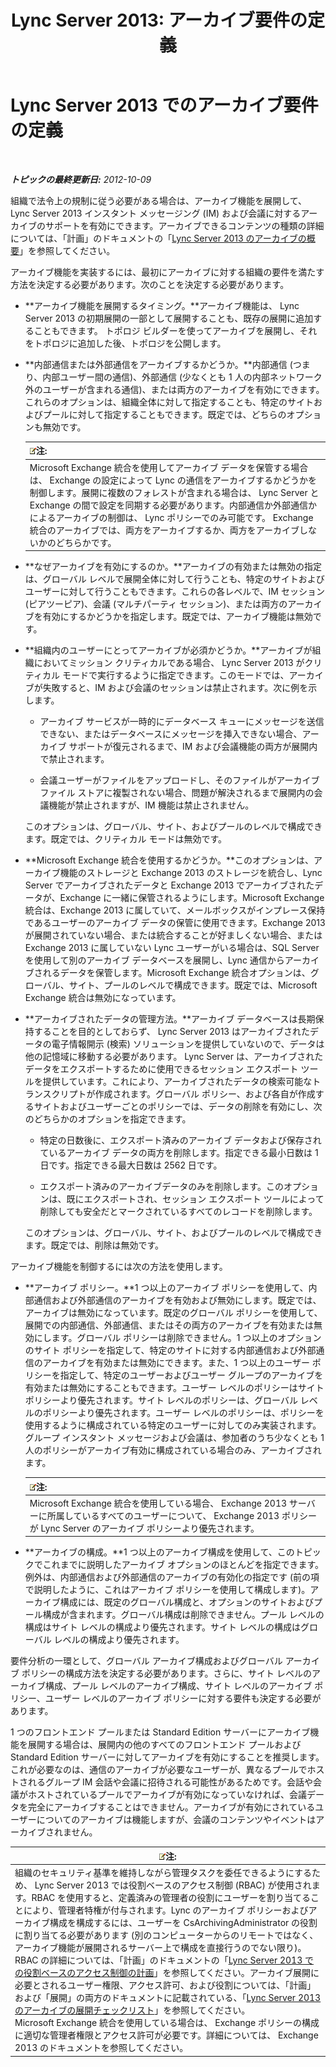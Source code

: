 ﻿---
title: 'Lync Server 2013: アーカイブ要件の定義'
TOCTitle: 組織のアーカイブ要件の定義
ms:assetid: ce0fc0f6-7704-4b80-bf19-a1fa9818fc7a
ms:mtpsurl: https://technet.microsoft.com/ja-jp/library/JJ205276(v=OCS.15)
ms:contentKeyID: 48273607
ms.date: 05/19/2016
mtps_version: v=OCS.15
ms.translationtype: HT
---

# Lync Server 2013 でのアーカイブ要件の定義

 

_**トピックの最終更新日:** 2012-10-09_

組織で法令上の規制に従う必要がある場合は、アーカイブ機能を展開して、 Lync Server 2013 インスタント メッセージング (IM) および会議に対するアーカイブのサポートを有効にできます。アーカイブできるコンテンツの種類の詳細については、「計画」のドキュメントの「[Lync Server 2013 のアーカイブの概要](lync-server-2013-overview-of-archiving.md)」を参照してください。

アーカイブ機能を実装するには、最初にアーカイブに対する組織の要件を満たす方法を決定する必要があります。次のことを決定する必要があります。

  - **アーカイブ機能を展開するタイミング。**アーカイブ機能は、 Lync Server 2013 の初期展開の一部として展開することも、既存の展開に追加することもできます。 トポロジ ビルダーを使ってアーカイブを展開し、それをトポロジに追加した後、トポロジを公開します。

  - **内部通信または外部通信をアーカイブするかどうか。**内部通信 (つまり、内部ユーザー間の通信)、外部通信 (少なくとも 1 人の内部ネットワーク外のユーザーが含まれる通信)、または両方のアーカイブを有効にできます。これらのオプションは、組織全体に対して指定することも、特定のサイトおよびプールに対して指定することもできます。既定では、どちらのオプションも無効です。
    
    <table>
    <thead>
    <tr class="header">
    <th><img src="images/Gg412781.note(OCS.15).gif" title="note" alt="note" />注:</th>
    </tr>
    </thead>
    <tbody>
    <tr class="odd">
    <td>Microsoft Exchange 統合を使用してアーカイブ データを保管する場合は、 Exchange の設定によって Lync の通信をアーカイブするかどうかを制御します。展開に複数のフォレストが含まれる場合は、 Lync Server と Exchange の間で設定を同期する必要があります。内部通信か外部通信かによるアーカイブの制御は、 Lync ポリシーでのみ可能です。 Exchange 統合のアーカイブでは、両方をアーカイブするか、両方をアーカイブしないかのどちらかです。</td>
    </tr>
    </tbody>
    </table>


  - **なぜアーカイブを有効にするのか。**アーカイブの有効または無効の指定は、グローバル レベルで展開全体に対して行うことも、特定のサイトおよびユーザーに対して行うこともできます。これらの各レベルで、IM セッション (ピアツーピア)、会議 (マルチパーティ セッション)、または両方のアーカイブを有効にするかどうかを指定します。既定では、アーカイブ機能は無効です。

  - **組織内のユーザーにとってアーカイブが必須かどうか。**アーカイブが組織においてミッション クリティカルである場合、 Lync Server 2013 がクリティカル モードで実行するように指定できます。このモードでは、アーカイブが失敗すると、IM および会議のセッションは禁止されます。次に例を示します。
    
      - アーカイブ サービスが一時的にデータベース キューにメッセージを送信できない、またはデータベースにメッセージを挿入できない場合、アーカイブ サポートが復元されるまで、IM および会議機能の両方が展開内で禁止されます。
    
      - 会議ユーザーがファイルをアップロードし、そのファイルがアーカイブ ファイル ストアに複製されない場合、問題が解決されるまで展開内の会議機能が禁止されますが、IM 機能は禁止されません。
    
    このオプションは、グローバル、サイト、およびプールのレベルで構成できます。既定では、クリティカル モードは無効です。

  - **Microsoft Exchange 統合を使用するかどうか。**このオプションは、アーカイブ機能のストレージと Exchange 2013 のストレージを統合し、Lync Server でアーカイブされたデータと Exchange 2013 でアーカイブされたデータが、Exchange に一緒に保管されるようにします。Microsoft Exchange 統合は、Exchange 2013 に属していて、メールボックスがインプレース保持であるユーザーのアーカイブ データの保管に使用できます。Exchange 2013 が展開されていない場合、または統合することが好ましくない場合、または Exchange 2013 に属していない Lync ユーザーがいる場合は、SQL Server を使用して別のアーカイブ データベースを展開し、Lync 通信からアーカイブされるデータを保管します。Microsoft Exchange 統合オプションは、グローバル、サイト、プールのレベルで構成できます。既定では、Microsoft Exchange 統合は無効になっています。

  - **アーカイブされたデータの管理方法。**アーカイブ データベースは長期保持することを目的としておらず、 Lync Server 2013 はアーカイブされたデータの電子情報開示 (検索) ソリューションを提供していないので、データは他の記憶域に移動する必要があります。 Lync Server は、アーカイブされたデータをエクスポートするために使用できるセッション エクスポート ツールを提供しています。これにより、アーカイブされたデータの検索可能なトランスクリプトが作成されます。グローバル ポリシー、および各自が作成するサイトおよびユーザーごとのポリシーでは、データの削除を有効にし、次のどちらかのオプションを指定できます。
    
      - 特定の日数後に、エクスポート済みのアーカイブ データおよび保存されているアーカイブ データの両方を削除します。指定できる最小日数は 1 日です。指定できる最大日数は 2562 日です。
    
      - エクスポート済みのアーカイブデータのみを削除します。このオプションは、既にエクスポートされ、セッション エクスポート ツールによって削除しても安全だとマークされているすべてのレコードを削除します。
    
    このオプションは、グローバル、サイト、およびプールのレベルで構成できます。既定では、削除は無効です。

アーカイブ機能を制御するには次の方法を使用します。

  - **アーカイブ ポリシー。**1 つ以上のアーカイブ ポリシーを使用して、内部通信および外部通信のアーカイブを有効および無効にします。既定では、アーカイブは無効になっています。既定のグローバル ポリシーを使用して、展開での内部通信、外部通信、またはその両方のアーカイブを有効または無効にします。グローバル ポリシーは削除できません。1 つ以上のオプションのサイト ポリシーを指定して、特定のサイトに対する内部通信および外部通信のアーカイブを有効または無効にできます。また、1 つ以上のユーザー ポリシーを指定して、特定のユーザーおよびユーザー グループのアーカイブを有効または無効にすることもできます。ユーザー レベルのポリシーはサイト ポリシーより優先されます。サイト レベルのポリシーは、グローバル レベルのポリシーより優先されます。ユーザー レベルのポリシーは、ポリシーを使用するように構成されている特定のユーザーに対してのみ実装されます。グループ インスタント メッセージおよび会議は、参加者のうち少なくとも 1 人のポリシーがアーカイブ有効に構成されている場合のみ、アーカイブされます。
    
    <table>
    <thead>
    <tr class="header">
    <th><img src="images/Gg412781.note(OCS.15).gif" title="note" alt="note" />注:</th>
    </tr>
    </thead>
    <tbody>
    <tr class="odd">
    <td>Microsoft Exchange 統合を使用している場合、 Exchange 2013 サーバーに所属しているすべてのユーザーについて、 Exchange 2013 ポリシーが Lync Server のアーカイブ ポリシーより優先されます。</td>
    </tr>
    </tbody>
    </table>


  - **アーカイブの構成。**1 つ以上のアーカイブ構成を使用して、このトピックでこれまでに説明したアーカイブ オプションのほとんどを指定できます。例外は、内部通信および外部通信のアーカイブの有効化の指定です (前の項で説明したように、これはアーカイブ ポリシーを使用して構成します)。アーカイブ構成には、既定のグローバル構成と、オプションのサイトおよびプール構成が含まれます。グローバル構成は削除できません。プール レベルの構成はサイト レベルの構成より優先されます。サイト レベルの構成はグローバル レベルの構成より優先されます。

要件分析の一環として、グローバル アーカイブ構成およびグローバル アーカイブ ポリシーの構成方法を決定する必要があります。さらに、サイト レベルのアーカイブ構成、プール レベルのアーカイブ構成、サイト レベルのアーカイブ ポリシー、ユーザー レベルのアーカイブ ポリシーに対する要件も決定する必要があります。

1 つのフロントエンド プールまたは Standard Edition サーバーにアーカイブ機能を展開する場合は、展開内の他のすべてのフロントエンド プールおよび Standard Edition サーバーに対してアーカイブを有効にすることを推奨します。これが必要なのは、通信のアーカイブが必要なユーザーが、異なるプールでホストされるグループ IM 会話や会議に招待される可能性があるためです。会話や会議がホストされているプールでアーカイブが有効になっていなければ、会議データを完全にアーカイブすることはできません。アーカイブが有効にされているユーザーについてのアーカイブは機能しますが、会議のコンテンツやイベントはアーカイブされません。

<table>
<thead>
<tr class="header">
<th><img src="images/Gg412781.note(OCS.15).gif" title="note" alt="note" />注:</th>
</tr>
</thead>
<tbody>
<tr class="odd">
<td>組織のセキュリティ基準を維持しながら管理タスクを委任できるようにするため、 Lync Server 2013 では役割ベースのアクセス制御 (RBAC) が使用されます。RBAC を使用すると、定義済みの管理者の役割にユーザーを割り当てることにより、管理者特権が付与されます。Lync のアーカイブ ポリシーおよびアーカイブ構成を構成するには、ユーザーを CsArchivingAdministrator の役割に割り当てる必要があります (別のコンピューターからのリモートではなく、アーカイブ機能が展開されるサーバー上で構成を直接行うのでない限り)。RBAC の詳細については、「計画」のドキュメントの「<a href="lync-server-2013-planning-for-role-based-access-control.md">Lync Server 2013 での役割ベースのアクセス制御の計画</a>」を参照してください。アーカイブ展開に必要とされるユーザー権限、アクセス許可、および役割については、「計画」および「展開」の両方のドキュメントに記載されている、「<a href="lync-server-2013-deployment-checklist-for-archiving.md">Lync Server 2013 のアーカイブの展開チェックリスト</a>」を参照してください。<br />
Microsoft Exchange 統合を使用している場合は、 Exchange ポリシーの構成に適切な管理者権限とアクセス許可が必要です。詳細については、 Exchange 2013 のドキュメントを参照してください。</td>
</tr>
</tbody>
</table>

